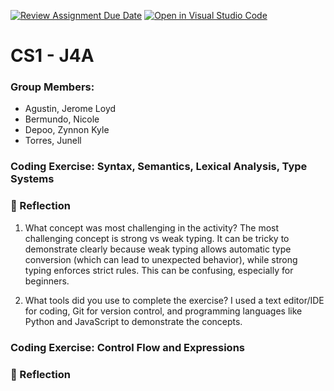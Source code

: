 [![Review Assignment Due Date](https://classroom.github.com/assets/deadline-readme-button-22041afd0340ce965d47ae6ef1cefeee28c7c493a6346c4f15d667ab976d596c.svg)](https://classroom.github.com/a/A8wrl9OQ)
[![Open in Visual Studio Code](https://classroom.github.com/assets/open-in-vscode-2e0aaae1b6195c2367325f4f02e2d04e9abb55f0b24a779b69b11b9e10269abc.svg)](https://classroom.github.com/online_ide?assignment_repo_id=20326090&assignment_repo_type=AssignmentRepo)

# CS1 - J4A
### Group Members:

- Agustin, Jerome Loyd
- Bermundo, Nicole
- Depoo, Zynnon Kyle
- Torres, Junell

### Coding Exercise: Syntax, Semantics, Lexical Analysis, Type Systems
### 📝 Reflection
1. What concept was most challenging in the activity?
The most challenging concept is strong vs weak typing. It can be tricky to demonstrate clearly because weak typing allows automatic type conversion (which can lead to unexpected behavior), while strong typing enforces strict rules. This can be confusing, especially for beginners.

2. What tools did you use to complete the exercise?
I used a text editor/IDE for coding, Git for version control, and programming languages like Python and JavaScript to demonstrate the concepts.


### Coding Exercise: Control Flow and Expressions
### 📝 Reflection
